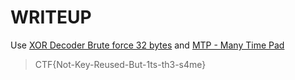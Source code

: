 # WRITEUP

Use [XOR Decoder Brute force 32 bytes](https://www.dcode.fr/xor-cipher) and [MTP - Many Time Pad](https://github.com/CameronLonsdale/MTP)

> CTF{Not-Key-Reused-But-1ts-th3-s4me}

